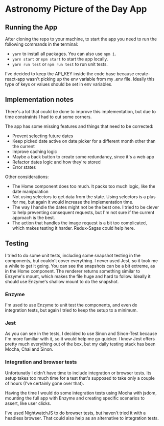 # Astronomy Picture of the Day App

## Running the App
After cloning the repo to your machine, to start the app you need to run the following commands in the terminal:

- `yarn` to install all packages. You can also use `npm i`.
- `yarn start` or `npm start` to start the app locally.
- `yarn run test` or `npm run test` to run unit tests.

I've decided to keep the API_KEY inside the code base because create-react-app wasn't picking up the env variable from my .env file. Ideally this type of keys or values should be set in env variables.


## Implementation notes
There's a lot that could be done to improve this implementation, but due to time constraints I had to cut some corners.

The app has some missing features and things that need to be corrected:
- Prevent selecting future dates
- Keep picked date active on date picker for a different month other than the current
- Improve caching logic
- Maybe a back button to create some redundancy, since it's a web app
- Refactor dates logic and how they're stored
- Error states

Other considerations:
- The Home component does too much. It packs too much logic, like the date manipulation
- Not using selectors to get data from the state. Using selectors is a plus for me, but again it would increase the implementation time.
- The way I handle the dates might not be the best one. I tried to be clever to help preventing consequent requests, but I'm not sure if the current approach is the best.
- The action that handles the image request is a bit too complicated, which makes testing it harder. Redux-Sagas could help here.


## Testing
I tried to do some unit tests, including some snapshot testing in the components, but couldn't cover everything. I never used Jest, so it took me a while to get it going. You can see the snapshots can be a bit extreme, as in the Home component. The renderer returns something similar to Enzyme's mount, which makes the file huge and hard to follow. Ideally it should use Enzyme's shallow mount to do the snapshot.

### Enzyme
I'm used to use Enzyme to unit test the components, and even do integration tests, but again I tried to keep the setup to a minimum.

### Jest
As you can see in the tests, I decided to use Sinon and Sinon-Test because I'm more familiar with it, so it would help me go quicker. I know Jest offers pretty much everything out of the box, but my daily testing stack has been Mocha, Chai and Sinon.

### Integration and browser tests
Unfortunatly I didn't have time to include integration or browser tests. Its setup takes too much time for a test that's supposed to take only a couple of hours (I've certainly gone over that).

Having the time I would do some integration tests using Mocha with jsdom, mounting the full app with Enzyme and creating specific scenarios to assert, like user clicks.

I've used NightwatchJS to do browser tests, but haven't tried it with a headless browser. That could also help as an alternative to integration tests.
